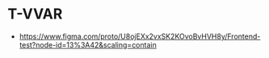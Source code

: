 # T-VVAR

 - https://www.figma.com/proto/U8ojEXx2vxSK2KOvoBvHVH8y/Frontend-test?node-id=13%3A42&scaling=contain